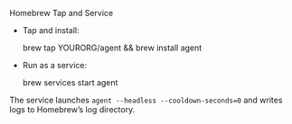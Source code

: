 Homebrew Tap and Service

- Tap and install:

  brew tap YOURORG/agent && brew install agent

- Run as a service:

  brew services start agent

The service launches `agent --headless --cooldown-seconds=0` and writes logs to Homebrew’s log directory.


